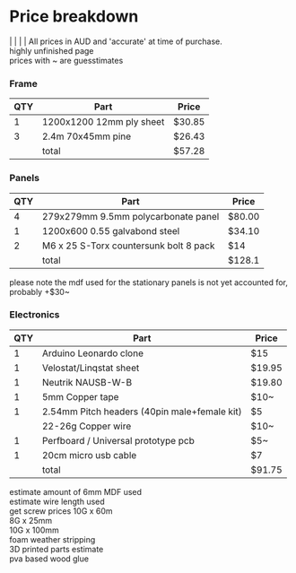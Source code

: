 # Price breakdown
| | | |
All prices in AUD and 'accurate' at time of purchase.  
highly unfinished page  
prices with ~ are guesstimates

### Frame
| QTY | Part | Price |
|-----|--------|-----|
| 1 | 1200x1200 12mm ply sheet| $30.85 |
| 3 | 2.4m 70x45mm pine | $26.43 |
| | total | $57.28 |

### Panels  
| QTY | Part | Price |
|-----|--------|-----|
| 4 | 279x279mm 9.5mm polycarbonate panel| $80.00 |
| 1 | 1200x600 0.55 galvabond steel | $34.10 |
| 2 | M6 x 25 S-Torx countersunk bolt 8 pack | $14 |
| | total | $128.1 |
please note the mdf used for the stationary panels is not yet accounted for, probably +$30~

### Electronics  
| QTY | Part | Price |
|-----|--------|-----|
| 1 | Arduino Leonardo clone | $15 |
| 1 | Velostat/Linqstat sheet | $19.95 |
| 1 | Neutrik NAUSB-W-B| $19.80 |
| 1 | 5mm Copper tape | $10~ |
| 1 | 2.54mm Pitch headers (40pin male+female kit) | $5 |
|  | 22-26g Copper wire | $10~ |
| 1 | Perfboard / Universal prototype pcb | $5~ |
| 1 | 20cm micro usb cable | $7 |
| | total | $91.75 |

estimate amount of 6mm MDF used  
estimate wire length used  
get screw prices
10G x 60m  
8G x 25mm  
10G x 100mm  
foam weather stripping  
3D printed parts estimate  
pva based wood glue  